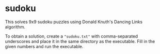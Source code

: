 # sudoku
This solves 9x9 sudoku puzzles using Donald Knuth's Dancing Links algorithm. 

To obtain a solution, create a `"sudoku.txt"` with comma-separated underscores and place it in the same directory as the executable. Fill in the given numbers and run the executable.
